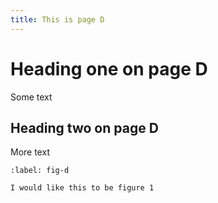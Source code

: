 ```yaml
---
title: This is page D
---
```


# Heading one on page D

Some text

## Heading two on page D

More text

```{figure} image.png
:label: fig-d

I would like this to be figure 1
```